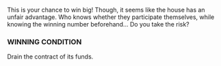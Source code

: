 This is your chance to win big! Though, it seems like the house has an unfair advantage. Who knows whether they participate themselves, while knowing the winning number beforehand... Do you take the risk?

### WINNING CONDITION

Drain the contract of its funds.
